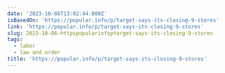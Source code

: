 ```yaml
---
date: '2023-10-06T13:02:44.000Z'
isBasedOn: 'https://popular.info/p/target-says-its-closing-9-stores'
link: 'https://popular.info/p/target-says-its-closing-9-stores'
slug: 2023-10-06-httpspopularinfoptarget-says-its-closing-9-stores
tags:
  - labor
  - law and order
title: 'https://popular.info/p/target-says-its-closing-9-stores'
---
```



